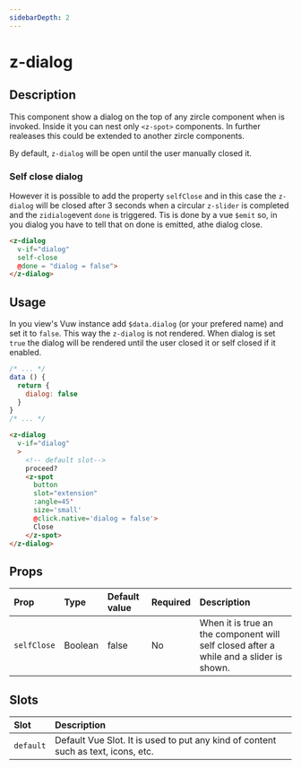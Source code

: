 ```yaml
---
sidebarDepth: 2
---
```


# z-dialog

## Description
This component show a dialog on the top of any zircle component when is invoked. Inside it you can nest only `<z-spot>` components. In further realeases this could be extended to another zircle components.

By default, `z-dialog` will be open until the user manually closed it. 

### Self close dialog
However it is possible to add the property `selfClose` and in this case the `z-dialog` will be closed after 3 seconds when a circular `z-slider` is completed and the `zidialog`event `done` is triggered. Tis is done by a vue `$emit` so, in you dialog you have to tell that on done is emitted, athe dialog close.

```html
<z-dialog 
  v-if="dialog"
  self-close
  @done = "dialog = false">
</z-dialog>
```

## Usage
In you view's Vuw instance add `$data.dialog`  (or your prefered name) and set it to `false`. This way the `z-dialog` is not rendered. When dialog is set `true` the dialog will be rendered until the user closed it or self closed if it enabled.

```js
/* ... */
data () {
  return {
    dialog: false
  }
}
/* ... */
```
```html
<z-dialog 
  v-if="dialog"
  >
    <!-- default slot-->
    proceed?
    <z-spot
      button
      slot="extension"
      :angle=45'
      size='small'
      @click.native='dialog = false'>
      Close
    </z-spot>
</z-dialog>
```
## Props

| Prop | Type | Default value | Required | Description
| :--- | :--- | :--- | :--- | :--- |
| `selfClose` | Boolean | false | No | When it is true an the component will self closed after a while and a slider is shown.

## Slots

| Slot | Description
| :--- | :--- |
| `default` | Default Vue Slot. It is used to put any kind of content such as text, icons, etc.

